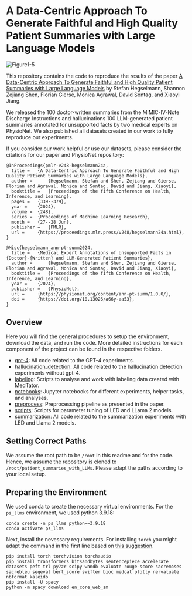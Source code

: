# A Data-Centric Approach To Generate Faithful and High Quality Patient Summaries with Large Language Models

![Figure1-5](https://github.com/user-attachments/assets/fa631f08-9e56-4a37-aea3-3b46fd6d31ef)

This repository contains the code to reproduce the results of the  paper [A Data-Centric Approach To Generate Faithful and High Quality Patient Summaries with Large Language Models](https://proceedings.mlr.press/v248/hegselmann24a.html) by Stefan Hegselmann, Shannon Zejiang Shen, Florian Gierse, Monica Agrawal, David Sontag, and Xiaoyi Jiang.

We released the 100 doctor-written summaries from the MIMIC-IV-Note Discharge Instructions and hallucinations 100 LLM-generated patient summaries annotated for unsupported facts by two medical experts on PhysioNet. We also published all datasets created in our work to fully reproduce our experiments.

If you consider our work helpful or use our datasets, please consider the citations for our paper and PhysioNet repository:

```
@InProceedings{pmlr-v248-hegselmann24a,
  title = 	{A Data-Centric Approach To Generate Faithful and High Quality Patient Summaries with Large Language Models},
  author =      {Hegselmann, Stefan and Shen, Zejiang and Gierse, Florian and Agrawal, Monica and Sontag, David and Jiang, Xiaoyi},
  booktitle = 	{Proceedings of the fifth Conference on Health, Inference, and Learning},
  pages = 	{339--379},
  year = 	{2024},
  volume = 	{248},
  series = 	{Proceedings of Machine Learning Research},
  month = 	{27--28 Jun},
  publisher =   {PMLR},
  url = 	{https://proceedings.mlr.press/v248/hegselmann24a.html},
}

@Misc{hegselmann_ann-pt-summ2024,
  title = 	{Medical Expert Annotations of Unsupported Facts in {Doctor}-{Written} and LLM-Generated Patient Summaries},
  author =      {Hegselmann, Stefan and Shen, Zejiang and Gierse, Florian and Agrawal, Monica and Sontag, David and Jiang, Xiaoyi},
  booktitle = 	{Proceedings of the fifth Conference on Health, Inference, and Learning},
  year = 	{2024},
  publisher =   {PhysioNet},
  url = 	{https://physionet.org/content/ann-pt-summ/1.0.0/},
  doi = 	{https://doi.org/10.13026/a66y-aa53},
}
```

## Overview

Here you will find the general procedures to setup the environment, download the data, and run the code.
More detailed instructions for each component of the project can be found in the respective folders.

* [gpt-4](gpt-4/README.md): All code related to the GPT-4 experiments.
* [hallucination_detection](hallucination_detection/README.md): All code related to the hallucination detection experiments without gpt-4.
* [labeling](labeling/README.md): Scripts to analyse and work with labeling data created with MedTator.
* [notebooks](notebooks/README.md): Jupyter notebooks for different experiments, helper tasks, and analyses.
* [preprocess](preprocess/README.md): Preprocessing pipeline as presented in the paper.
* [scripts](scripts/README.md): Scripts for parameter tuning of LED and LLama 2 models.
* [summarization](summarization/README.md): All code related to the summarization experiments with LED and Llama 2 models.


## Setting Correct Paths

We assume the root path to be `/root` in this readme and for the code.
Hence, we assume the repository is cloned to `/root/patient_summaries_with_LLMs`. 
Please adapt the paths according to your local setup.


## Preparing the Environment

We used conda to create the necessary virtual environments. For the `ps_llms` environment, we used python 3.9.18:

```
conda create -n ps_llms python==3.9.18
conda activate ps_llms
```

Next, install the nevessary requirements. For installing `torch` you might adapt the command in the first line based on [this suggestion](https://pytorch.org).

```
pip install torch torchvision torchaudio
pip install transformers bitsandbytes sentencepiece accelerate datasets peft trl py7zr scipy wandb evaluate rouge-score sacremoses sacrebleu seqeval bert_score swifter bioc medcat plotly nervaluate nbformat kaleido
pip install -U spacy
python -m spacy download en_core_web_sm
```
